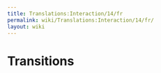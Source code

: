 ```yaml
---
title: Translations:Interaction/14/fr
permalink: wiki/Translations:Interaction/14/fr/
layout: wiki
---
```


# Transitions
